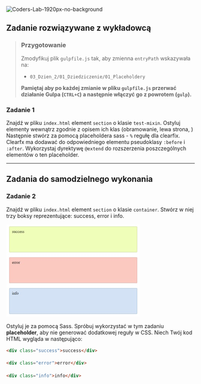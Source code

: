 ![Coders-Lab-1920px-no-background](https://user-images.githubusercontent.com/30623667/104709394-2cabee80-571f-11eb-9518-ea6a794e558e.png)


## Zadanie rozwiązywane z wykładowcą

> ### Przygotowanie
> Zmodyfikuj plik `gulpfile.js` tak, aby zmienna `entryPath` wskazywała na:
> -  `03_Dzien_2/01_Dziedziczenie/01_Placeholdery`
>
> **Pamiętaj aby po każdej zmianie w pliku `gulpfile.js` przerwać działanie Gulpa (`CTRL+C`) a następnie włączyć go z powrotem (`gulp`).**

### Zadanie 1

Znajdź w pliku `index.html` element `section` o klasie `test-mixin`. Ostyluj elementy wewnątrz zgodnie z opisem ich klas (obramowanie, lewa strona, )
Następnie stwórz za pomocą placeholdera sass - `%` regułę dla clearfix. Clearfx ma dodawać do odpowiedniego elementu pseudoklasy `:before` i `:after`.
Wykorzystaj dyrektywę `@extend` do rozszerzenia poszczególnych elementów o ten placeholder.

---

## Zadania do samodzielnego wykonania

### Zadanie 2

Znajdź w pliku `index.html` element `section` o klasie `container`.
Stwórz w niej trzy boksy reprezentujące: success, error i info.

![Placeholder](images/placeholder.jpg)

Ostyluj je za pomocą Sass. Spróbuj wykorzystać w tym zadaniu **placeholder**, aby nie generować dodatkowej reguły w CSS. Niech Twój kod HTML wygląda w następująco:

```html
<div class="success">success</div>

<div class="error">error</div>

<div class="info">info</div>
```
